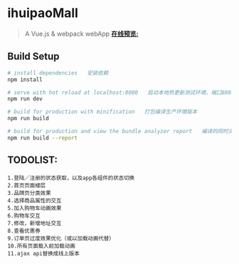 # ihuipaoMall

> A Vue.js & webpack webApp
> [**在线预览:**](http://t.cn/R6kFNhV)

## Build Setup

``` bash
# install dependencies   安装依赖
npm install

# serve with hot reload at localhost:8080   启动本地热更新测试环境，端口8080
npm run dev

# build for production with minification   打包编译生产环境版本
npm run build

# build for production and view the bundle analyzer report   编译的同时浏览打包分析报告
npm run build --report
```

## TODOLIST: 
    1.登陆／注册的状态获取，以及app各组件的状态切换
    2.首页页面楼层
    3.品牌页分类效果
    4.选择商品属性的交互
    5.加入购物车动画效果
    6.购物车交互
    7.修改，新增地址交互
    8.查看优惠券
    9.订单页过度效果优化（或以加载动画代替）
    10.所有页面载入前加载动画
    11.ajax api替换成线上版本
